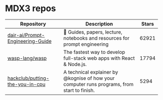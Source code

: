 # MDX3 repos

| Repository                                                                              | Description                                                                                 | Stars |
| --------------------------------------------------------------------------------------- | ------------------------------------------------------------------------------------------- | ----- |
| [dair-ai/Prompt-Engineering-Guide](https://github.com/dair-ai/Prompt-Engineering-Guide) | 🐙 Guides, papers, lecture, notebooks and resources for prompt engineering                  | 62921 |
| [wasp-lang/wasp](https://github.com/wasp-lang/wasp)                                     | The fastest way to develop full-stack web apps with React & Node.js.                        | 17794 |
| [hackclub/putting-the-you-in-cpu](https://github.com/hackclub/putting-the-you-in-cpu)   | A technical explainer by @kognise of how your computer runs programs, from start to finish. | 5294  |
